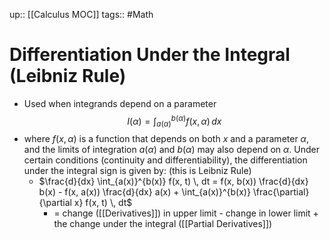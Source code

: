 up:: [[Calculus MOC]]
tags:: #Math
# Differentiation Under the Integral (Leibniz Rule)
- Used when integrands depend on a parameter
$$I(\alpha) = \int_{a(\alpha)}^{b(\alpha)} f(x, \alpha) \, dx$$
- where $f(x,α)$ is a function that depends on both $x$ and a parameter $α$, and the limits of integration $a(α)$ and $b(α)$ may also depend on $α$. Under certain conditions (continuity and differentiability), the differentiation under the integral sign is given by: (this is Leibniz Rule)
	- $\frac{d}{dx} \int_{a(x)}^{b(x)} f(x, t) \, dt = f(x, b(x)) \frac{d}{dx} b(x) - f(x, a(x)) \frac{d}{dx} a(x) + \int_{a(x)}^{b(x)} \frac{\partial}{\partial x} f(x, t) \, dt$
		- = change ([[Derivatives]]) in upper limit - change in lower limit + the change under the integral ([[Partial Derivatives]])



